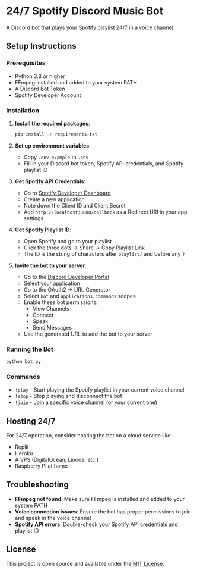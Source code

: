# 24/7 Spotify Discord Music Bot

A Discord bot that plays your Spotify playlist 24/7 in a voice channel.

## Setup Instructions

### Prerequisites
- Python 3.8 or higher
- FFmpeg installed and added to your system PATH
- A Discord Bot Token
- Spotify Developer Account

### Installation

1. **Install the required packages**:
   ```bash
   pip install -r requirements.txt
   ```

2. **Set up environment variables**:
   - Copy `.env.example` to `.env`
   - Fill in your Discord bot token, Spotify API credentials, and Spotify playlist ID

3. **Get Spotify API Credentials**:
   - Go to [Spotify Developer Dashboard](https://developer.spotify.com/dashboard/)
   - Create a new application
   - Note down the Client ID and Client Secret
   - Add `http://localhost:8888/callback` as a Redirect URI in your app settings

4. **Get Spotify Playlist ID**:
   - Open Spotify and go to your playlist
   - Click the three dots → Share → Copy Playlist Link
   - The ID is the string of characters after `playlist/` and before any `?`

5. **Invite the bot to your server**:
   - Go to the [Discord Developer Portal](https://discord.com/developers/applications)
   - Select your application
   - Go to the OAuth2 → URL Generator
   - Select `bot` and `applications.commands` scopes
   - Enable these bot permissions:
     - View Channels
     - Connect
     - Speak
     - Send Messages
   - Use the generated URL to add the bot to your server

### Running the Bot

```bash
python bot.py
```

### Commands

- `!play` - Start playing the Spotify playlist in your current voice channel
- `!stop` - Stop playing and disconnect the bot
- `!join` - Join a specific voice channel (or your current one)

## Hosting 24/7

For 24/7 operation, consider hosting the bot on a cloud service like:
- Replit
- Heroku
- A VPS (DigitalOcean, Linode, etc.)
- Raspberry Pi at home

## Troubleshooting

- **FFmpeg not found**: Make sure FFmpeg is installed and added to your system PATH
- **Voice connection issues**: Ensure the bot has proper permissions to join and speak in the voice channel
- **Spotify API errors**: Double-check your Spotify API credentials and playlist ID

## License

This project is open source and available under the [MIT License](LICENSE).
